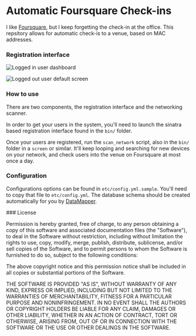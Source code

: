 # Automatic Foursquare Check-ins

I like [Foursquare](http://4sq.com), but I keep forgetting the check-in at the office.  This repsitory allows for automatic check-is to a venue, based on MAC addresses.

### Registration interface

![Logged in user dashboard](http://cl.ly/1a3Z2b2l2b0t2f1H293j/Screen%20Shot%202012-03-16%20at%2017.08.32.png)


![Logged out user default screen](http://cl.ly/143Z3r412P2e2C1b0t2f/Screen%20Shot%202012-03-16%20at%2017.10.06.png)

### How to use

There are two components, the registration interface and the networking scanner.

In order to get your users in the system, you'll need to launch the sinatra based registration interface found in the `bin/` folder.

Once your users are registered, run the `scan_network` script, also in the `bin/` folder in a `screen` or similar.  It'll keep looping and searching for new devices on your network, and check users into the venue on Foursquare at most once a day.

### Configuration

Configurations options can be found in `etc/config.yml.sample`.  You'll need to copy that file to `etc/config.yml`.  The database schema should be created automatically for you by [DataMapper](http://datamapper.org/).

    
### License

Permission is hereby granted, free of charge, to any person obtaining a copy of this software and associated documentation files (the "Software"), to deal in the Software without restriction, including without limitation the rights to use, copy, modify, merge, publish, distribute, sublicense, and/or sell copies of the Software, and to permit persons to whom the Software is furnished to do so, subject to the following conditions:

The above copyright notice and this permission notice shall be included in all copies or substantial portions of the Software.

THE SOFTWARE IS PROVIDED "AS IS", WITHOUT WARRANTY OF ANY KIND, EXPRESS OR IMPLIED, INCLUDING BUT NOT LIMITED TO THE WARRANTIES OF MERCHANTABILITY, FITNESS FOR A PARTICULAR PURPOSE AND NONINFRINGEMENT. IN NO EVENT SHALL THE AUTHORS OR COPYRIGHT HOLDERS BE LIABLE FOR ANY CLAIM, DAMAGES OR OTHER LIABILITY, WHETHER IN AN ACTION OF CONTRACT, TORT OR OTHERWISE, ARISING FROM, OUT OF OR IN CONNECTION WITH THE SOFTWARE OR THE USE OR OTHER DEALINGS IN THE SOFTWARE.
